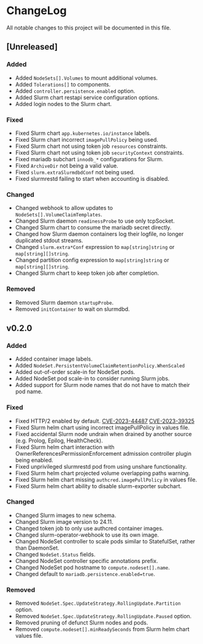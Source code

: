 # ChangeLog

All notable changes to this project will be documented in this file.

## \[Unreleased\]

### Added

- Added `NodeSets[].Volumes` to mount additional volumes.
- Added `Tolerations[]` to components.
- Added `controller.persistence.enabled` option.
- Added Slurm chart restapi service configuration options.
- Added login nodes to the Slurm chart.

### Fixed

- Fixed Slurm chart `app.kubernetes.io/instance` labels.
- Fixed Slurm chart incorrect `imagePullPolicy` being used.
- Fixed Slurm chart not using token job `resources` constraints.
- Fixed Slurm chart not using token job `securityContext` constraints.
- Fixed mariadb subchart `innodb_*` configurations for Slurm.
- Fixed `ArchiveDir` not being a valid value.
- Fixed `slurm.extraSlurmdbdConf` not being used.
- Fixed slurmrestd failing to start when accounting is disabled.

### Changed

- Changed webhook to allow updates to `NodeSets[].VolumeClaimTemplates`.
- Changed Slurm daemon `readinessProbe` to use only tcpSocket.
- Changed Slurm chart to consume the mariadb secret directly.
- Changed how Slurm daemon containers log their logfile, no longer duplicated
  stdout streams.
- Changed `slurm.extra*Conf` expression to `map[string]string` or
  `map[string][]string`.
- Changed partition config expression to `map[string]string` or
  `map[string][]string`.
- Changed Slurm chart to keep token job after completion.

### Removed

- Removed Slurm daemon `startupProbe`.
- Removed `initContainer` to wait on slurmdbd.

## v0.2.0

### Added

- Added container image labels.
- Added `NodeSet.PersistentVolumeClaimRetentionPolicy.WhenScaled`
- Added out-of-order scale-in for NodeSet pods.
- Added NodeSet pod scale-in to consider running Slurm jobs.
- Added support for Slurm node names that do not have to match their pod name.

### Fixed

- Fixed HTTP/2 enabled by default. [CVE-2023-44487] [CVE-2023-39325]
- Fixed Slurm helm chart using incorrect imagePullPolicy in values file.
- Fixed accidental Slurm node undrain when drained by another source (e.g.
  Prolog, Epilog, HealthCheck).
- Fixed Slurm helm chart interaction with OwnerReferencesPermissionEnforcement
  admission controller plugin being enabled.
- Fixed unprivileged slurmrestd pod from using unshare functionality.
- Fixed Slurm helm chart projected volume overlapping paths warning.
- Fixed Slurm helm chart missing `authcred.imagePullPolicy` in values file.
- Fixed Slurm helm chart ability to disable slurm-exporter subchart.

### Changed

- Changed Slurm images to new schema.
- Changed Slurm image version to 24.11.
- Changed token job to only use authcred container images.
- Changed slurm-operator-webhook to use its own image.
- Changed NodeSet controller to scale pods similar to StatefulSet, rather than
  DaemonSet.
- Changed `NodeSet.Status` fields.
- Changed NodeSet controller specific annotations prefix.
- Changed NodeSet pod hostname to `compute.nodeset[].name`.
- Changed default to `mariadb.persistence.enabled=true`.

### Removed

- Removed `NodeSet.Spec.UpdateStrategy.RollingUpdate.Partition` option.
- Removed `NodeSet.Spec.UpdateStrategy.RollingUpdate.Paused` option.
- Removed pruning of defunct Slurm nodes and pods.
- Removed `compute.nodeset[].minReadySeconds` from Slurm helm chart values file.

<!-- Links -->

[cve-2023-39325]: https://github.com/advisories/GHSA-4374-p667-p6c8
[cve-2023-44487]: https://github.com/advisories/GHSA-qppj-fm5r-hxr3

